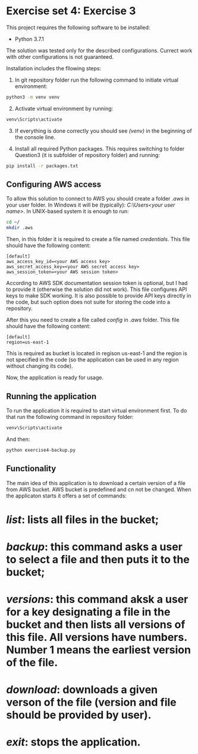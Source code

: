 # Exercise set 4: Exercise 3

This project requires the following software to be installed:

* Python 3.7.1

The solution was tested only for the described configurations. Currect work with other configurations is not guaranteed.

Installation includes the fllowing steps:
1. In git repository folder run the following command to initiate virtual environment:

```bash
python3 -m venv venv
```

2. Activate virtual environment by running:

```bash
venv\Scripts\activate
```

3. If everything is done correctly you should see *(venv)* in the beginning of the console line.

4. Install all required Python packages. This requires switching to folder Question3 (it is subfolder of repository folder) and running:

```bash
pip install -r packages.txt
```

## Configuring AWS access

To allow this solution to connect to AWS you should create a folder *.aws* in your user folder. In Windows it will be (typically): *C:\Users\<your user name>*. In UNIX-based system it is enough to run:

```bash
cd ~/
mkdir .aws
```
Then, in this folder it is required to create a file named *credentials*. This file should have the following content:

```
[default]
aws_access_key_id=<your AWS access key>
aws_secret_access_key=<your AWS secret access key>
aws_session_token=<your AWS session token>
```

According to AWS SDK documentation session token is optional, but I had to provide it (otherwise the solution did not work). This file configures API keys to make SDK working. It is also possible to provide API keys directly in the code, but such option does not suite for storing the code into a repository.

After this you need to create a file called *config* in *.aws* folder. This file should have the following content:

```
[default]
region=us-east-1
```

This is required as bucket is located in regison us-east-1 and the region is not specified in the code (so the application can be used in any region without changing its code).

Now, the application is ready for usage.

## Running the application

To run the application it is required to start virtual environment first. To do that run the following command in repository folder:

```bash
venv\Scripts\activate
```

And then:

```bash
python exercise4-backup.py
```

## Functionality

The main idea of this application is to download a certain version of a file from AWS bucket. AWS bucket is predefined and cn not be changed. When the applicaton starts it offers a set of commands:

# *list*: lists all files in the bucket;
# *backup*: this command asks a user to select a file and then puts it to the bucket;
# *versions*: this command aksk a user for a key designating a file in the bucket and then lists all versions of this file. All versions have numbers. Number 1 means the earliest version of the file.
# *download*: downloads a given verson of the file (version and file should be provided by user).
# *exit*: stops the application.